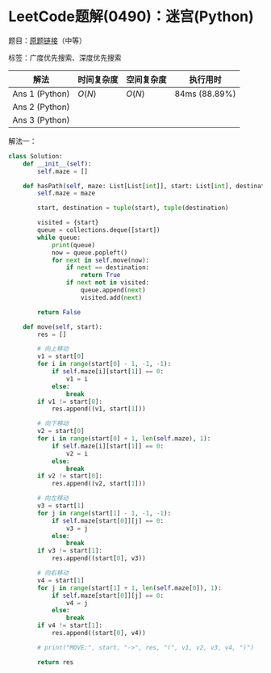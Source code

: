 # LeetCode题解(0490)：迷宫(Python)

题目：[原题链接](https://leetcode-cn.com/problems/the-maze/)（中等）

标签：广度优先搜索、深度优先搜索

| 解法           | 时间复杂度 | 空间复杂度 | 执行用时      |
| -------------- | ---------- | ---------- | ------------- |
| Ans 1 (Python) | $O(N)$     | $O(N)$     | 84ms (88.89%) |
| Ans 2 (Python) |            |            |               |
| Ans 3 (Python) |            |            |               |

解法一：

```python
class Solution:
    def __init__(self):
        self.maze = []

    def hasPath(self, maze: List[List[int]], start: List[int], destination: List[int]) -> bool:
        self.maze = maze

        start, destination = tuple(start), tuple(destination)

        visited = {start}
        queue = collections.deque([start])
        while queue:
            print(queue)
            now = queue.popleft()
            for next in self.move(now):
                if next == destination:
                    return True
                if next not in visited:
                    queue.append(next)
                    visited.add(next)

        return False

    def move(self, start):
        res = []

        # 向上移动
        v1 = start[0]
        for i in range(start[0] - 1, -1, -1):
            if self.maze[i][start[1]] == 0:
                v1 = i
            else:
                break
        if v1 != start[0]:
            res.append((v1, start[1]))

        # 向下移动
        v2 = start[0]
        for i in range(start[0] + 1, len(self.maze), 1):
            if self.maze[i][start[1]] == 0:
                v2 = i
            else:
                break
        if v2 != start[0]:
            res.append((v2, start[1]))

        # 向左移动
        v3 = start[1]
        for j in range(start[1] - 1, -1, -1):
            if self.maze[start[0]][j] == 0:
                v3 = j
            else:
                break
        if v3 != start[1]:
            res.append((start[0], v3))

        # 向右移动
        v4 = start[1]
        for j in range(start[1] + 1, len(self.maze[0]), 1):
            if self.maze[start[0]][j] == 0:
                v4 = j
            else:
                break
        if v4 != start[1]:
            res.append((start[0], v4))

        # print("MOVE:", start, "->", res, "(", v1, v2, v3, v4, ")")

        return res
```